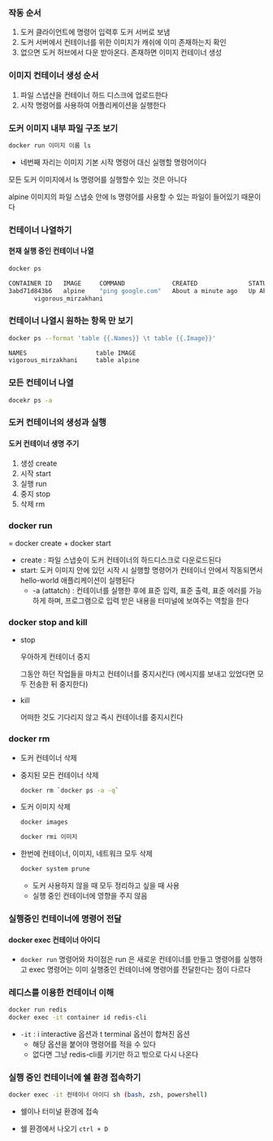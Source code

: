 ### 작동 순서

1. 도커 클라이언트에 명령어 입력후 도커 서버로 보냄
2. 도커 서버에서 컨테이너를 위한 이미지가 캐쉬에 이미 존재하는지 확인
3. 없으면 도커 허브에서 다운 받아온다. 존재하면 이미지 컨테이너 생성

### 이미지 컨테이너 생성 순서

1. 파일 스냅샨을 컨테이너 하드 디스크에 업로드한다
2. 시작 명령어를 사용하여 어플리케이션을 실행한다

### 도커 이미지 내부 파일 구조 보기

```bash
docker run 이미지 이름 ls
```

- 네번째 자리는 이미지 기본 시작 명령어 대신 실행할 명령어이다

모든 도커 이미지에서 ls 명령어를 실행할수 있는 것은 아니다

alpine 이미지의 파일 스냅숏 안에 ls 명령어를 사용할 수 있는 파일이 들어있기 때문이다

### 컨테이너 나열하기

#### 현재 실행 중인 컨테이너 나열

```bash
docker ps

CONTAINER ID   IMAGE     COMMAND             CREATED              STATUS              PORTS     NAMES
3abd71d843b6   alpine    "ping google.com"   About a minute ago   Up About a minute
       vigorous_mirzakhani
```

### 컨테이너 나열시 원하는 항목 만 보기

```bash
docker ps --format 'table {{.Names}} \t table {{.Image}}'

NAMES                   table IMAGE
vigorous_mirzakhani     table alpine
```

### 모든 컨테이너 나열

```bash
docekr ps -a
```

### 도커 컨테이너의 생성과 실행

#### 도커 컨테이너 생명 주기

1. 생성 create
2. 시작 start
3. 실행 run
4. 중지 stop
5. 삭제 rm

### docker run

= docker create + docker start

- create : 파일 스냅숏이 도커 컨테이너의 하드디스크로 다운로드된다
- start: 도커 이미지 안에 있던 시작 시 실행할 명령어가 컨테이너 안에서 작동되면서 hello-world 애플리케이션이 실행된다
  - -a (attatch) : 컨테이너를 실행한 후에 표준 입력, 표준 출력, 표준 에러를 가능하게 하며, 프로그램으로 입력 받은 내용을 터미널에 보여주는 역할을 한다

### docker stop and kill

- stop

  우아하게 컨테이너 중지

  그동안 하던 작업들을 마치고 컨테이너를 중지시킨다 (메시지를 보내고 있었다면 모두 전송한 뒤 중지한다)

- kill

  어떠한 것도 기다리지 않고 즉시 컨테이너를 중지시킨다

### docker rm

- 도커 컨테이너 삭제

- 중지된 모든 컨테이너 삭제

  ```bash
  docker rm `docker ps -a -q`
  ```

- 도커 이미지 삭제

  ```bash
  docker images

  docker rmi 이미지
  ```

- 한번에 컨테이너, 이미지, 네트워크 모두 삭제

  ```bash
  docker system prune
  ```

  - 도커 사용하지 않을 때 모두 정리하고 싶을 때 사용
  - 실행 중인 컨테이너에 영향을 주지 않음

### 실행중인 컨테이너에 명령어 전달

#### docker exec 컨테이너 아이디

- `docker run` 명령어와 차이점은 run 은 새로운 컨테이너를 만들고 명령어를 실행하고 exec 명령어는 이미 실행중인 컨테이너에 명령어를 전달한다는 점이 다르다

### 레디스를 이용한 컨테이너 이해

```bash
docker run redis
docker exec -it container id redis-cli
```

- `-it` : i interactive 옵션과 t terminal 옵션이 합쳐진 옵션
  - 해당 옵션을 붙어야 명령어를 적을 수 있다
  - 없다면 그냥 redis-cli를 키기만 하고 밖으로 다시 나온다

### 실행 중인 컨테이너에 쉘 환경 접속하기

```bash
docker exec -it 컨테이너 아이디 sh (bash, zsh, powershell)
```

- 쉘이나 터미널 환경에 접속

- 쉘 환경에서 나오기 `ctrl + D`
